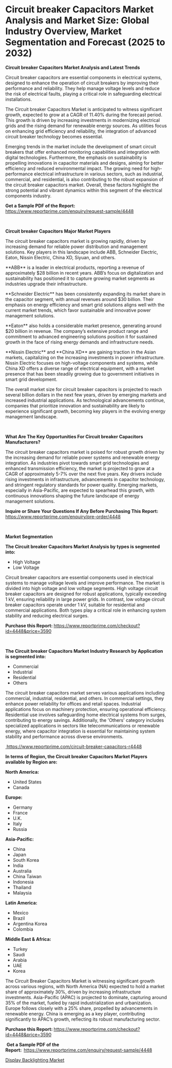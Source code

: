 <p><h1>Circuit breaker Capacitors Market Analysis and Market Size: Global Industry Overview, Market Segmentation and Forecast (2025 to 2032)</h1></p><p><strong>Circuit breaker Capacitors Market Analysis and Latest Trends</strong></p>
<p><p>Circuit breaker capacitors are essential components in electrical systems, designed to enhance the operation of circuit breakers by improving their performance and reliability. They help manage voltage levels and reduce the risk of electrical faults, playing a critical role in safeguarding electrical installations. </p><p>The Circuit breaker Capacitors Market is anticipated to witness significant growth, expected to grow at a CAGR of 11.40% during the forecast period. This growth is driven by increasing investments in modernizing electrical grids and the rising demand for renewable energy sources. As utilities focus on enhancing grid efficiency and reliability, the integration of advanced circuit breaker technology becomes essential.</p><p>Emerging trends in the market include the development of smart circuit breakers that offer enhanced monitoring capabilities and integration with digital technologies. Furthermore, the emphasis on sustainability is propelling innovations in capacitor materials and designs, aiming for better efficiency and reduced environmental impact. The growing need for high-performance electrical infrastructure in various sectors, such as industrial, commercial, and residential, is also contributing to the robust expansion of the circuit breaker capacitors market. Overall, these factors highlight the strong potential and vibrant dynamics within this segment of the electrical components industry.</p></p>
<p><strong>Get a Sample PDF of the Report:&nbsp;</strong> <a href="https://www.reportprime.com/enquiry/request-sample/4448?utm_campaign=2514&utm_medium=2&utm_source=Github&utm_content=ia&utm_term=24032025&utm_id=circuit-breaker-capacitors">https://www.reportprime.com/enquiry/request-sample/4448</a></p>
<p>&nbsp;</p>
<p><strong>Circuit breaker Capacitors Major Market Players</strong></p>
<p><p>The circuit breaker capacitors market is growing rapidly, driven by increasing demand for reliable power distribution and management solutions. Key players in this landscape include ABB, Schneider Electric, Eaton, Nissin Electric, China XD, Siyuan, and others.</p><p>**ABB** is a leader in electrical products, reporting a revenue of approximately $28 billion in recent years. ABB’s focus on digitalization and sustainability has positioned it to capture growing market segments as industries upgrade their infrastructure.</p><p>**Schneider Electric** has been consistently expanding its market share in the capacitor segment, with annual revenues around $30 billion. Their emphasis on energy efficiency and smart grid solutions aligns well with the current market trends, which favor sustainable and innovative power management solutions.</p><p>**Eaton** also holds a considerable market presence, generating around $20 billion in revenue. The company’s extensive product range and commitment to advanced engineering solutions position it for sustained growth in the face of rising energy demands and infrastructure needs.</p><p>**Nissin Electric** and **China XD** are gaining traction in the Asian markets, capitalizing on the increasing investments in power infrastructure. Nissin Electric focuses on high-voltage components and systems, while China XD offers a diverse range of electrical equipment, with a market presence that has been steadily growing due to government initiatives in smart grid development.</p><p>The overall market size for circuit breaker capacitors is projected to reach several billion dollars in the next few years, driven by emerging markets and increased industrial applications. As technological advancements continue, companies that prioritize innovation and sustainability are likely to experience significant growth, becoming key players in the evolving energy management landscape.</p></p>
<p>&nbsp;</p>
<p><strong>What Are The Key Opportunities For Circuit breaker Capacitors Manufacturers?</strong></p>
<p><p>The circuit breaker capacitors market is poised for robust growth driven by the increasing demand for reliable power systems and renewable energy integration. As industries pivot towards smart grid technologies and enhanced transmission efficiency, the market is projected to grow at a CAGR of approximately 5-7% over the next five years. Key drivers include rising investments in infrastructure, advancements in capacitor technology, and stringent regulatory standards for power quality. Emerging markets, especially in Asia-Pacific, are expected to spearhead this growth, with continuous innovations shaping the future landscape of energy management solutions.</p></p>
<p><strong>Inquire or Share Your Questions If Any Before Purchasing This Report:</strong> <a href="https://www.reportprime.com/enquiry/pre-order/4448?utm_campaign=2514&utm_medium=2&utm_source=Github&utm_content=ia&utm_term=24032025&utm_id=circuit-breaker-capacitors">https://www.reportprime.com/enquiry/pre-order/4448</a></p>
<p>&nbsp;</p>
<p><strong>Market Segmentation</strong></p>
<p><strong>The Circuit breaker Capacitors Market Analysis by types is segmented into:</strong></p>
<p><ul><li>High Voltage</li><li>Low Voltage</li></ul></p>
<p><p>Circuit breaker capacitors are essential components used in electrical systems to manage voltage levels and improve performance. The market is divided into high voltage and low voltage segments. High voltage circuit breaker capacitors are designed for robust applications, typically exceeding 1 kV, ensuring reliability in large power grids. In contrast, low voltage circuit breaker capacitors operate under 1 kV, suitable for residential and commercial applications. Both types play a critical role in enhancing system stability and reducing electrical surges.</p></p>
<p><strong>Purchase this Report:&nbsp;</strong><a href="https://www.reportprime.com/checkout?id=4448&price=3590&utm_campaign=2514&utm_medium=2&utm_source=Github&utm_content=ia&utm_term=24032025&utm_id=circuit-breaker-capacitors">https://www.reportprime.com/checkout?id=4448&price=3590</a></p>
<p>&nbsp;</p>
<p><strong>The Circuit breaker Capacitors Market Industry Research by Application is segmented into:</strong></p>
<p><ul><li>Commercial</li><li>Industrial</li><li>Residential</li><li>Others</li></ul></p>
<p><p>The circuit breaker capacitors market serves various applications including commercial, industrial, residential, and others. In commercial settings, they enhance power reliability for offices and retail spaces. Industrial applications focus on machinery protection, ensuring operational efficiency. Residential use involves safeguarding home electrical systems from surges, contributing to energy savings. Additionally, the 'Others' category includes specialized applications in sectors like telecommunications or renewable energy, where capacitor integration is essential for maintaining system stability and performance across diverse environments.</p></p>
<p><a href="https://www.reportprime.com/circuit-breaker-capacitors-r4448?utm_campaign=2514&utm_medium=2&utm_source=Github&utm_content=ia&utm_term=24032025&utm_id=circuit-breaker-capacitors">&nbsp;https://www.reportprime.com/circuit-breaker-capacitors-r4448</a></p>
<p><strong>In terms of Region, the Circuit breaker Capacitors Market Players available by Region are:</strong></p>
<p>
    <p> <strong> North America: </strong>
        <ul>
            <li>United States</li>
            <li>Canada</li>
        </ul>
        </p> 
    <p> <strong> Europe: </strong>
        <ul>
            <li>Germany</li>
            <li>France</li>
            <li>U.K.</li>
            <li>Italy</li>
            <li>Russia</li>
        </ul>
        </p> 
    <p> <strong> Asia-Pacific: </strong>
        <ul>
            <li>China</li>
            <li>Japan</li>
            <li>South Korea</li>
            <li>India</li>
            <li>Australia</li>
            <li>China Taiwan</li>
            <li>Indonesia</li>
            <li>Thailand</li>
            <li>Malaysia</li>
        </ul>
        </p> 
    <p> <strong> Latin America: </strong>
        <ul>
            <li>Mexico</li>
            <li>Brazil</li>
            <li>Argentina Korea</li>
            <li>Colombia</li>
        </ul>
        </p> 
    <p> <strong> Middle East & Africa: </strong>
        <ul>
            <li>Turkey</li>
            <li>Saudi</li>
            <li>Arabia</li>
            <li>UAE</li>
            <li>Korea</li>
        </ul>
    </p>
    </p>
<p><p>The Circuit Breaker Capacitors Market is witnessing significant growth across various regions, with North America (NA) expected to hold a market share of approximately 30%, driven by increasing infrastructure investments. Asia-Pacific (APAC) is projected to dominate, capturing around 35% of the market, fueled by rapid industrialization and urbanization. Europe follows closely with a 25% share, propelled by advancements in renewable energy. China is emerging as a key player, contributing significantly to APAC’s growth, reflecting its robust manufacturing sector.</p></p>
<p><strong>Purchase this Report: </strong><a href="https://www.reportprime.com/checkout?id=4448&price=3590&utm_campaign=2514&utm_medium=2&utm_source=Github&utm_content=ia&utm_term=24032025&utm_id=circuit-breaker-capacitors">https://www.reportprime.com/checkout?id=4448&price=3590</a></p>
<p>&nbsp;<strong>Get a Sample PDF of the Report:&nbsp;&nbsp;</strong><a href="https://www.reportprime.com/enquiry/request-sample/4448?utm_campaign=2514&utm_medium=2&utm_source=Github&utm_content=ia&utm_term=24032025&utm_id=circuit-breaker-capacitors">https://www.reportprime.com/enquiry/request-sample/4448</a></p>
<p><strong></strong></p>
<p><p><a href="https://github.com/manesros8/Market-Research-Report-List-1/blob/main/display-backlighting-market.md?utm_campaign=2514&utm_medium=2&utm_source=Github&utm_content=ia&utm_term=24032025&utm_id=circuit-breaker-capacitors">Display Backlighting Market</a></p></p>